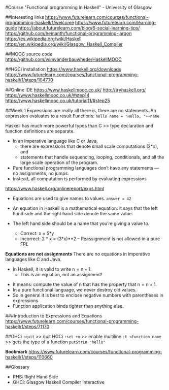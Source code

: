 #Course "Functional programming in Haskell" - University of Glasgow

##Interesting links
https://www.futurelearn.com/courses/functional-programming-haskell/1/welcome
https://www.futurelearn.com/learning-guide
https://about.futurelearn.com/blog/6-social-learning-tips/
https://github.com/hemanth/functional-programming-jargon
https://es.wikipedia.org/wiki/Haskell
https://en.wikipedia.org/wiki/Glasgow_Haskell_Compiler

##MOOC source code
https://github.com/wimvanderbauwhede/HaskellMOOC

##HGCi installation
https://www.haskell.org/downloads
https://www.futurelearn.com/courses/functional-programming-haskell/1/steps/104770

##Online IDE
https://www.haskellmooc.co.uk/
http://tryhaskell.org/
https://www.haskellmooc.co.uk/#step14
https://www.haskellmooc.co.uk/tutorial11/#step25

##Week 1
Expressions are really all there is, there are no statements. An expression evaluates to a result
Functions:
`hello name = "Hello, "++name`

Haskell has much more powerful types than C >> type declaration and function definitions are separate.
* In an imperative language like C or Java,
  * there are expressions that denote small scale computations (2*x), and
  * statements that handle sequencing, looping, conditionals, and all the large scale operation of the program.
* Pure functional programming languages don’t have any statements — no assignments, no jumps.
* Instead, all computation is performed by evaluating expressions

https://www.haskell.org/onlinereport/exps.html

* Equations are used to give names to values.
`answer = 42`

- An equation in Haskell is a mathematical equation: it says that the left hand side and the right hand side denote the same value.

- The left hand side should be a name that you’re giving a value to.
  - Correct: x = 5*y
  - Incorrect: 2 * x = (3*x)**2 – Reassignment is not allowed in a pure FPL

**Equations are not assignments**
There are no equations in imperative languages like C and Java.
- In Haskell, it is valid to write n = n + 1.
    - This is an equation, not an assignment!

* It means: compute the value of n that has the property that n = n + 1.
* In a pure functional language, we never destroy old values.
* So in general it is best to enclose negative numbers with parentheses in expressions
* Function application binds tighter than anything else.

###Introduction to Expressions and Equations
https://www.futurelearn.com/courses/functional-programming-haskell/1/steps/71170


##GHCi
`:quit`     >>  quit HGCi
`:set +m`   >>  enable multiline
`:t <function_name` >> gets the type of a function
`putStrLn "hello"`

**Bookmark**
https://www.futurelearn.com/courses/functional-programming-haskell/1/steps/110660


##Glossary
* RHS:      Right Hand Side
* GHCi:     Glasgow Haskell Compiler Interactive